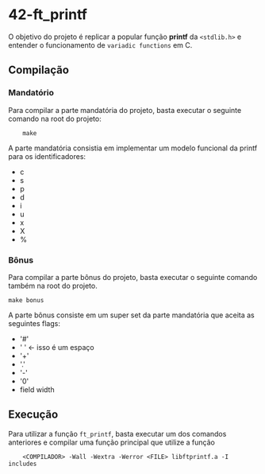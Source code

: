 # 42-ft_printf

O objetivo do projeto é replicar a popular função **printf** da ``<stdlib.h>`` e entender o funcionamento de ``variadic functions`` em C.

## Compilação

### Mandatório

Para compilar a parte mandatória do projeto, basta executar o seguinte comando na root do projeto:

```
	make
```
A parte mandatória consistia em implementar um modelo funcional da printf para os identificadores:

- c
- s
- p
- d
- i
- u
- x
- X
- %

### Bônus

Para compilar a parte bônus do projeto, basta executar o seguinte comando também na root do projeto.

```
make bonus
```
A parte bônus consiste em um super set da parte mandatória que aceita as seguintes flags:

- '#'
- ' ' <- isso é um espaço
- '+'
- '.'
- '-'
- '0'
- field width

## Execução

Para utilizar a função ``ft_printf``, basta executar um dos comandos anteriores e compilar uma função principal que utilize a função

```
	<COMPILADOR> -Wall -Wextra -Werror <FILE> libftprintf.a -I includes
```
